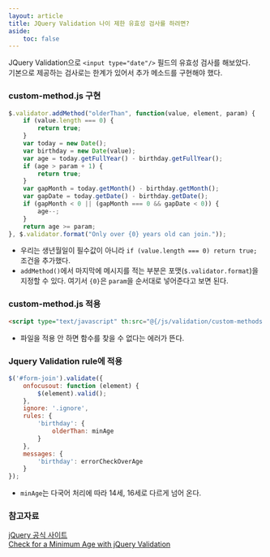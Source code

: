 ```yaml
---
layout: article
title: JQuery Validation 나이 제한 유효성 검사를 하려면?
aside:
    toc: false
---
```


JQuery Validation으로 `<input type="date"/>` 필드의 유효성 검사를 해보았다.  <br/>
기본으로 제공하는 검사로는 한계가 있어서 추가 메소드를 구현해야 했다.

### custom-method.js 구현
```javascript
$.validator.addMethod("olderThan", function(value, element, param) {
    if (value.length === 0) {
        return true;
    }
    var today = new Date();
    var birthday = new Date(value);
    var age = today.getFullYear() - birthday.getFullYear();
    if (age > param + 1) {
        return true;
    }
    var gapMonth = today.getMonth() - birthday.getMonth();
    var gapDate = today.getDate() - birthday.getDate();
    if (gapMonth < 0 || (gapMonth === 0 && gapDate < 0)) {
        age--;
    }
    return age >= param;
}, $.validator.format("Only over {0} years old can join."));
```
+ 우리는 생년월일이 필수값이 아니라 `if (value.length === 0) return true;` 조건을 추가했다.
+ `addMethod()`에서 마지막에 메시지를 적는 부분은 포맷(`$.validator.format`)을 지정할 수 있다. 여기서 `{0}`은 `param`을 순서대로 넣어준다고 보면 된다.

### custom-method.js 적용
```html
<script type="text/javascript" th:src="@{/js/validation/custom-methods.js}"></script>
```
+ 파일을 적용 안 하면 함수를 찾을 수 없다는 에러가 뜬다.

### Jquery Validation rule에 적용
```javascript
$('#form-join').validate({
    onfocusout: function (element) {
        $(element).valid();
    },
    ignore: '.ignore',
    rules: {
        'birthday': {
            olderThan: minAge
        }
    },
    messages: {
        'birthday': errorCheckOverAge
    }
});
```
+ `minAge`는 다국어 처리에 따라 14세, 16세로 다르게 넘어 온다.


<!--more-->
### 참고자료
[jQuery 공식 사이트](https://jqueryvalidation.org/jQuery.validator.addMethod/) <br/>
[Check for a Minimum Age with jQuery Validation](https://petemall.com/validate-minimum-age-with-jquery-validate/)
